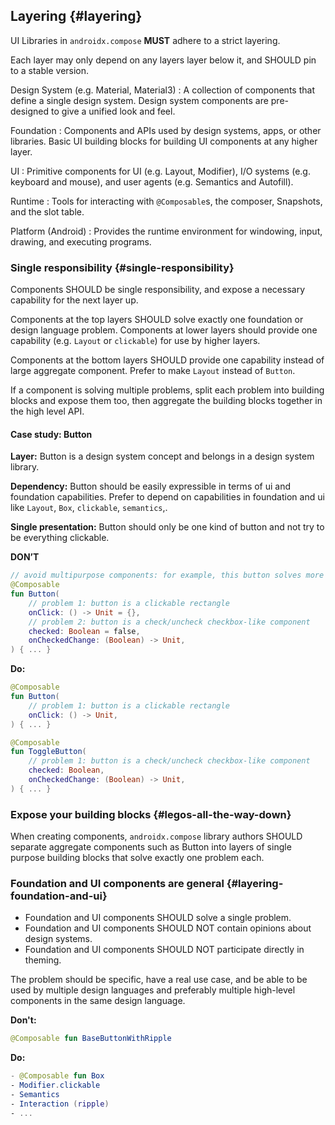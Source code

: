 
## Layering {#layering}

UI Libraries in `androidx.compose` **MUST** adhere to a strict layering.

Each layer may only depend on any layers layer below it, and SHOULD pin to a
stable version.

Design System (e.g. Material, Material3)
:   A collection of components that define a single design system. Design system
    components are pre-designed to give a unified look and feel.

Foundation
:   Components and APIs used by design systems, apps, or other libraries. Basic
    UI building blocks for building UI components at any higher layer.

UI
:   Primitive components for UI (e.g. Layout, Modifier), I/O systems (e.g.
    keyboard and mouse), and user agents (e.g. Semantics and Autofill).

Runtime
:   Tools for interacting with `@Composable`s, the composer, Snapshots, and the
    slot table.

Platform (Android)
:   Provides the runtime environment for windowing, input, drawing, and
    executing programs.

### Single responsibility {#single-responsibility}

Components SHOULD be single responsibility, and expose a necessary capability
for the next layer up.

Components at the top layers SHOULD solve exactly one foundation or design
language problem. Components at lower layers should provide one capability (e.g.
`Layout` or `clickable`) for use by higher layers.

Components at the bottom layers SHOULD provide one capability instead of large
aggregate component. Prefer to make `Layout` instead of `Button`.

If a component is solving multiple problems, split each problem into building
blocks and expose them too, then aggregate the building blocks together in the
high level API.

#### Case study: Button

**Layer:** Button is a design system concept and belongs in a design system
library.

**Dependency:** Button should be easily expressible in terms of ui and
foundation capabilities. Prefer to depend on capabilities in foundation and ui
like `Layout`, `Box`, `clickable`, `semantics`,.

**Single presentation:** Button should only be one kind of button and not try to
be everything clickable.

**DON’T**

```kotlin {.bad}
// avoid multipurpose components: for example, this button solves more than 1 problem
@Composable
fun Button(
    // problem 1: button is a clickable rectangle
    onClick: () -> Unit = {},
    // problem 2: button is a check/uncheck checkbox-like component
    checked: Boolean = false,
    onCheckedChange: (Boolean) -> Unit,
) { ... }
```

**Do:**

```kotlin {.good}
@Composable
fun Button(
    // problem 1: button is a clickable rectangle
    onClick: () -> Unit,
) { ... }

@Composable
fun ToggleButton(
    // problem 1: button is a check/uncheck checkbox-like component
    checked: Boolean,
    onCheckedChange: (Boolean) -> Unit,
) { ... }
```

### Expose your building blocks {#legos-all-the-way-down}

When creating components, `androidx.compose` library authors SHOULD separate
aggregate components such as Button into layers of single purpose building
blocks that solve exactly one problem each.

### Foundation and UI components are general {#layering-foundation-and-ui}

*   Foundation and UI components SHOULD solve a single problem.
*   Foundation and UI components SHOULD NOT contain opinions about design
    systems.
*   Foundation and UI components SHOULD NOT participate directly in theming.

The problem should be specific, have a real use case, and be able to be used by
multiple design languages and preferably multiple high-level components in the
same design language.

**Don't:**

```kotlin {.bad}
@Composable fun BaseButtonWithRipple
```

**Do:**

```kotlin {.good}
- @Composable fun Box
- Modifier.clickable
- Semantics
- Interaction (ripple)
- ...
```
